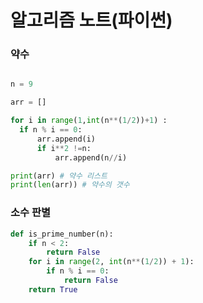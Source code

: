 # 알고리즘 노트(파이썬)


### 약수 

```python

n = 9

arr = []

for i in range(1,int(n**(1/2))+1) :
  if n % i == 0: 
      arr.append(i) 
      if i**2 !=n: 
          arr.append(n//i)

print(arr) # 약수 리스트
print(len(arr)) # 약수의 갯수 
```

### 소수 판별

```python
def is_prime_number(n):
    if n < 2:
        return False
    for i in range(2, int(n**(1/2)) + 1):
        if n % i == 0:
            return False
    return True
```
     
  
